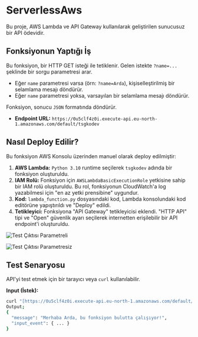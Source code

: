 # ServerlessAws


Bu proje, AWS Lambda ve API Gateway kullanılarak geliştirilen sunucusuz bir API ödevidir.

## Fonksiyonun Yaptığı İş

Bu fonksiyon, bir HTTP GET isteği ile tetiklenir. Gelen istekte `?name=...` şeklinde bir sorgu parametresi arar.

* Eğer `name` parametresi varsa (örn: `?name=Arda`), kişiselleştirilmiş bir selamlama mesajı döndürür.
* Eğer `name` parametresi yoksa, varsayılan bir selamlama mesajı döndürür.

Fonksiyon, sonucu `JSON` formatında döndürür.

* **Endpoint URL:** `https://0u5clf4z0i.execute-api.eu-north-1.amazonaws.com/default/tsgkodev`

## Nasıl Deploy Edilir?

Bu fonksiyon AWS Konsolu üzerinden manuel olarak deploy edilmiştir:
1.  **AWS Lambda:** `Python 3.10` runtime seçilerek `tsgkodev` adında bir fonksiyon oluşturuldu.
2.  **IAM Rolü:** Fonksiyon için `AWSLambdaBasicExecutionRole` yetkisine sahip bir IAM rolü oluşturuldu. Bu rol, fonksiyonun CloudWatch'a log yazabilmesi için "en az yetki prensibine" uygundur.
3.  **Kod:** `lambda_function.py` dosyasındaki kod, Lambda konsolundaki kod editörüne yapıştırıldı ve "Deploy" edildi.
4.  **Tetikleyici:** Fonksiyona "API Gateway" tetikleyicisi eklendi. "HTTP API" tipi ve "Open" güvenlik ayarı seçilerek internetten erişilebilir bir API endpoint'i oluşturuldu.

![Test Çıktısı Parametreli](GORSELLER/ilk.png)

![Test Çıktısı Parametresiz](GORSELLER/iki.png)


## Test Senaryosu

API'yi test etmek için bir tarayıcı veya `curl` kullanılabilir.

**Input (İstek):**
```bash
curl "[https://0u5clf4z0i.execute-api.eu-north-1.amazonaws.com/default/tsgkodev?name=Arda](https://0u5clf4z0i.execute-api.eu-north-1.amazonaws.com/default/tsgkodev?name=Arda)"
Output;
{
  "message": "Merhaba Arda, bu fonksiyon bulutta çalışıyor!",
  "input_event": { ... }
}



